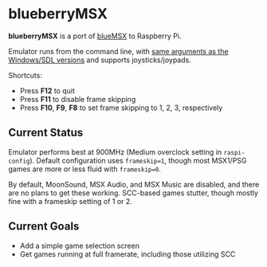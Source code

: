blueberryMSX
============

**blueberryMSX** is a port of [blueMSX][1] to Raspberry Pi.

Emulator runs from the command line, with [same arguments as the Windows/SDL versions][2] and supports joysticks/joypads.

Shortcuts:

* Press **F12** to quit
* Press **F11** to disable frame skipping
* Press **F10**, **F9**, **F8** to set frame skipping to 1, 2, 3, respectively

Current Status
--------------

Emulator performs best at 900MHz (Medium overclock setting in `raspi-config`). Default configuration uses `frameskip=1`, though most MSX1/PSG games are more or less fluid with `frameskip=0`.

By default, MoonSound, MSX Audio, and MSX Music are disabled, and there are no plans to get these working. SCC-based games stutter, though mostly fine with a frameskip setting of 1 or 2.

Current Goals
------------

* Add a simple game selection screen
* Get games running at full framerate, including those utilizing SCC

[1]: http://bluemsx.com/
[2]: http://www.msxblue.com/manual/commandlineargs_c.htm
